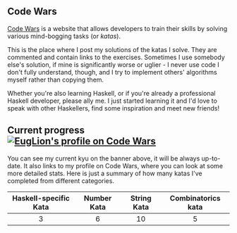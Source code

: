 ## Code Wars
[Code Wars][1] is a website that allows developers to train their skills by solving various mind-bogging tasks (or _katas_).

This is the place where I post my solutions of the katas I solve. They are commented and contain links to the exercises. Sometimes I use somebody else's solution, if mine is significantly worse or uglier - I never use code I don't fully understand, though, and I try to implement others' algorithms myself rather than copying them.

Whether you're also learning Haskell, or if you're already a professional Haskell developer, please ally me. I just started learning it and I'd love to speak with other Haskellers, find some inspiration and meet new friends!

## Current progress &nbsp;&nbsp; [![EugLion's profile on Code Wars][3]][2]
 You can see my current kyu on the banner above, it will be always up-to-date. It also links to my profile on Code Wars, where you can look at some more detailed stats. Here is just a summary of how many katas I've completed from different categories.

| Haskell-specific Kata | Number Kata | String Kata | Combinatorics kata |
| :-------------------: | :---------: | :---------: | :----------------: |
| 3                     | 6           | 10          | 5                  |

[1]: https://www.codewars.com/
[2]: https://www.codewars.com/users/Eugeleo
[3]: https://www.codewars.com/users/Eugeleo/badges/micro
